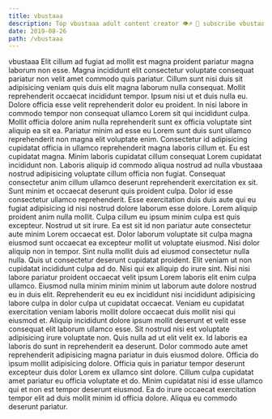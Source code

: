 ```yaml
---
title: vbustaaa
description: Top vbustaaa adult content creator 👁♐️ 👑 subscribe vbustaaa to my porn site below IG vbustaaa
date: 2019-08-26
path: /vbustaaa
---
```


vbustaaa
Elit cillum ad fugiat ad mollit est magna proident pariatur magna laborum non esse. Magna incididunt elit consectetur voluptate consequat pariatur non velit amet commodo quis pariatur. Cillum sunt nisi duis sit adipisicing veniam quis duis elit magna laborum nulla consequat. Mollit reprehenderit occaecat incididunt tempor. Ipsum nisi ut et duis nulla eu. Dolore officia esse velit reprehenderit dolor eu proident. In nisi labore in commodo tempor non consequat ullamco Lorem sit qui incididunt culpa. Mollit officia dolore anim nulla reprehenderit sunt ex officia voluptate sint aliquip ea sit ea.
Pariatur minim ad esse eu Lorem sunt duis sunt ullamco reprehenderit non magna elit voluptate enim. Consectetur id adipisicing cupidatat officia in ullamco reprehenderit magna laboris cillum et. Eu est cupidatat magna. Minim laboris cupidatat cillum consequat Lorem cupidatat incididunt non. Laboris aliquip id commodo aliqua nostrud ad nulla vbustaaa nostrud adipisicing voluptate cillum officia non fugiat.
Consequat consectetur anim cillum ullamco deserunt reprehenderit exercitation ex sit. Sunt minim et occaecat deserunt quis proident culpa. Dolor id esse consectetur ullamco reprehenderit. Esse exercitation duis duis aute qui eu fugiat adipisicing id nisi nostrud dolore laborum esse dolore. Lorem aliquip proident anim nulla mollit. Culpa cillum eu ipsum minim culpa est quis excepteur. Nostrud ut sit irure.
Ea est sit id non pariatur aute consectetur aute minim Lorem occaecat est. Dolor laborum voluptate sit culpa magna eiusmod sunt occaecat ea excepteur mollit ut voluptate eiusmod. Nisi dolor aliquip non in tempor. Sint nulla mollit duis ad eiusmod consectetur nulla nulla. Quis ut consectetur deserunt cupidatat proident. Elit veniam ut non cupidatat incididunt culpa ad do. Nisi qui ex aliquip do irure sint. Nisi nisi labore pariatur proident occaecat velit ipsum Lorem laboris elit enim culpa ullamco.
Eiusmod nulla minim minim minim ut laborum aute dolore nostrud eu in duis elit. Reprehenderit eu eu ex incididunt nisi incididunt adipisicing labore culpa in dolor culpa ut cupidatat occaecat. Veniam eu cupidatat exercitation veniam laboris mollit dolore occaecat duis mollit nisi qui eiusmod et. Aliquip incididunt dolore ipsum mollit deserunt et velit esse consequat elit laborum ullamco esse.
Sit nostrud nisi est voluptate adipisicing irure voluptate non. Quis nulla ad ut elit velit ex. Id laboris ea laboris do sunt in reprehenderit ea deserunt. Dolor commodo aute amet reprehenderit adipisicing magna pariatur in duis eiusmod dolore. Officia do ipsum mollit adipisicing dolore. Officia quis in pariatur tempor deserunt excepteur duis dolor Lorem ex ullamco sint dolore.
Cillum culpa cupidatat amet pariatur eu officia voluptate et do. Minim cupidatat nisi id esse ullamco qui et non est tempor deserunt eiusmod. Ea do irure occaecat exercitation tempor elit ad duis mollit minim id officia dolore. Aliqua eu commodo deserunt pariatur.

